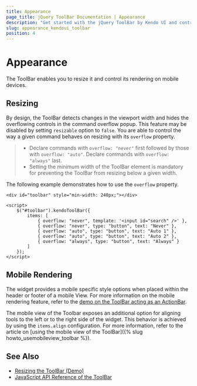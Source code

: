 ```yaml
---
title: Appearance
page_title: jQuery ToolBar Documentation | Appearance
description: "Get started with the jQuery ToolBar by Kendo UI and control its appearance."
slug: appearance_kendoui_toolbar
position: 4
---
```


# Appearance

The ToolBar enables you to resize it and control its rendering on mobile devices.

## Resizing

By design, the ToolBar detects changes in the viewport width and hides the overflowing controls in the command overflow popup. This feature may be disabled by setting `resizable` option to `false`. You are able to control the way a given command behaves on resizing with its `overflow` property.

> * Declare commands with `overflow: "never"` first followed by those with `overflow: "auto"`. Declare commands with `overflow: "always"` last.
> * Setting the minimum width of the ToolBar element is mandatory for preventing the ToolBar from resizing below a given width.

The following example demonstrates how to use the `overflow` property.

    <div id="toolbar" style="min-width: 240px;"></div>

    <script>
        $("#toolbar").kendoToolBar({
            items: [
                { overflow: "never", template: '<input id="search" />' },
                { overflow: "never", type: "button", text: "Never" },
                { overflow: "auto", type: "button", text: "Auto 1" },
                { overflow: "auto", type: "button", text: "Auto 2" },
                { overflow: "always", type: "button", text: "Always" }
            ]
        });
    </script>

## Mobile Rendering

The widget provides a mobile specific style options when placed within the header or footer of a mobile View. For more information on the mobile rendering feature, refer to the [demo on the ToolBar acting as an ActionBar](https://demos.telerik.com/kendo-ui/m/index#navbar/index).

The mobile view of the Toolbar exposes an additional option for aligning tools to the left or to the right side of the widget. This behavior is achieved by using the `items.align` configuration. For more information, refer to the article on [using the mobile view of the ToolBar]({% slug howto_usemobileview_toolbar %}).

## See Also

* [Resizing the ToolBar (Demo)](https://demos.telerik.com/kendo-ui/toolbar/resizing)
* [JavaScript API Reference of the ToolBar](/api/javascript/ui/toolbar)

